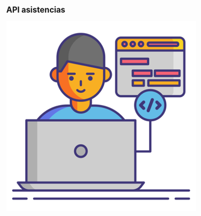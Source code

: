 ## API asistencias 

![portada](https://raw.githubusercontent.com/mallonflowerz/asistencias/main/asset/portada.png)
